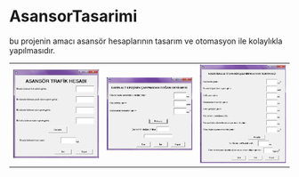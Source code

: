 # AsansorTasarimi
bu projenin amacı asansör hesaplarının tasarım ve otomasyon ile kolaylıkla yapılmasıdır.

<p>
  <table>
    <tr>
  <td>
<a href="https://github.com/muratmeric/AsansorTasarimi/blob/master/ekran%20görüntüleri/1.jpg" target="_blank">
<img src="https://github.com/muratmeric/AsansorTasarimi/blob/master/ekran%20görüntüleri/1.jpg" width="200" style="max-width:100%;"></a>
  </td>
    <td>
<a href="https://github.com/muratmeric/AsansorTasarimi/blob/master/ekran%20görüntüleri/10.jpg" target="_blank">
<img src="https://github.com/muratmeric/AsansorTasarimi/blob/master/ekran%20görüntüleri/10.jpg" width="200" style="max-width:100%;"></a>
  </td>
        <td>
<a href="https://github.com/muratmeric/AsansorTasarimi/blob/master/ekran%20görüntüleri/11.jpg" target="_blank">
<img src="https://github.com/muratmeric/AsansorTasarimi/blob/master/ekran%20görüntüleri/11.jpg" width="200" style="max-width:100%;"></a>
  </td>
      </tr>
    </table>
